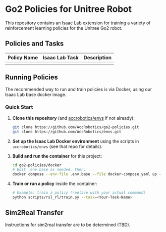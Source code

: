 
# Go2 Policies for Unitree Robot

This repository contains an Isaac Lab extension for training a variety of reinforcement learning policies for the Unitree Go2 robot.

## Policies and Tasks

| Policy Name | Isaac Lab Task | Description |
|:-:|:-:|:-:|
|  |  |  |

## Running Policies

The recommended way to run and train policies is via Docker, using our Isaac Lab base docker image.

### Quick Start

1. **Clone this repository** (and [accrobotics/envs](https://github.com/AccRobotics/envs) if not already):

    ```bash
    git clone https://github.com/AccRobotics/go2-policies.git
    git clone https://github.com/AccRobotics/envs.git
    ```

2. **Set up the Isaac Lab Docker environment** using the scripts in `accrobotics/envs` (see that repo for details).

3. **Build and run the container** for this project:

    ```bash
    cd go2-policies/docker
    # Edit .env.base as needed, then:
    docker compose --env-file .env.base --file docker-compose.yaml up --build
    ```

4. **Train or run a policy** inside the container:

    ```bash
    # Example: train a policy (replace with your actual command)
    python scripts/rsl_rl/train.py --task=<Your-Task-Name>
    ```

## Sim2Real Transfer

Instructions for sim2real transfer are to be determined (TBD).

